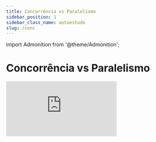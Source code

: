 ```yaml
---
title: Concorrência vs Paralelismo
sidebar_position: 1
sidebar_class_name: autoestudo
slug: /conc
---
```


import Admonition from '@theme/Admonition';

# Concorrência vs Paralelismo

<Admonition 
    type="info" 
    title="Autoestudo">

<div style={{ textAlign: 'center' }}>
    <iframe 
        style={{
            display: 'block',
            margin: 'auto',
            width: '100%',
            height: '50vh',
        }}
        src="https://www.youtube.com/embed/Y1pgpn2gOSg" 
        frameborder="0" 
        allowFullScreen>
    </iframe>
</div>

</Admonition>



